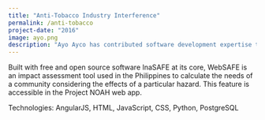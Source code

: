 ```yaml
---
title: "Anti-Tobacco Industry Interference"
permalink: /anti-tobacco
project-date: "2016"
image: ayo.png
description: "Ayo Ayco has contributed software development expertise to UPLB, DOST, Infor, and various government-funded projects such as University of the Philippines’ National Operational Assessment of Hazards and Ateneo’s Cloud-Based Intelligent Total Analysis System."
---
```

Built with free and open source software InaSAFE at its core, WebSAFE is an impact assessment tool used in the Philippines to calculate the needs of a community considering the effects of a particular hazard. This feature is accessible in the Project NOAH web app.

Technologies: AngularJS, HTML, JavaScript, CSS, Python, PostgreSQL
